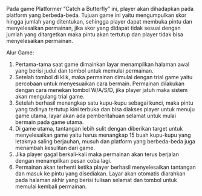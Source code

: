 Pada game Platformer  “Catch a Butterfly” ini, player akan dihadapkan pada platform yang berbeda-beda. Tujuan game ini yaitu mengumpulkan skor hingga jumlah yang ditentukan, sehingga player dapat membuka pintu dan menyelesaikan permainan, jika skor yang didapat tidak sesuai dengan jumlah yang ditargetkan maka pintu akan tertutup dan player tidak bisa menyelesaikan permainan.

Alur Game:
1.	Pertama-tama saat game dimainkan layar menampilkan halaman awal yang berisi judul dan tombol untuk memulai permainan.
2.	Setelah tombol di klik, maka permainan dimulai dengan trial game yaitu percobaan untuk menyesuaikan cara bermain. Permainan dilakukan dengan cara menekan tombol W/A/S/D, jika player jatuh maka sistem akan mengulang trial game.
3.	Setelah berhasil menangkap satu kupu-kupu sebagai kunci, maka pintu yang tadinya tertutup kini terbuka dan bisa diakses player untuk menuju game utama, layar akan ada pemberitahuan selamat untuk mulai bermain pada game utama.
4.	Di game utama, tantangan lebih sulit dengan diberikan target untuk menyelesaikan game yaitu harus menangkap 15 buah kupu-kupu yang letaknya saling berjauhan, musuh dan platform yang berbeda-beda juga menambah kesulitan dari game.
5.	Jika player gagal berkali-kali maka permainan akan terus berjalan dengan menampilkan pesan coba lagi.
6.	Permainan akan terhenti ketika player berhasil menyelesaikan tantangan dan masuk ke pintu yang disediakan. Layar akan otomatis diarahkan pada halaman akhir yang berisi tulisan selamat dan tombol untuk memulai kembali permainan. 
